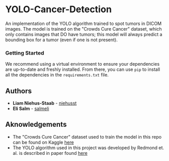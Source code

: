 # YOLO-Cancer-Detection

An implementation of the YOLO algorithm trained to spot tumors in DICOM images. The model is trained on the "Crowds Cure Cancer" dataset, which only contains images that DO have tumors; this model will always predict a bounding box for a tumor (even if one is not present).

### Getting Started
We recommend using a virtual environment to ensure your dependencies are up-to-date and freshly installed. From there, you can use `pip` to install all the dependencies in the `requirements.txt` file.

## Authors
* **Liam Niehus-Staab** - [niehusst](https://github.com/niehusst)
* **Eli Salm** - [salmeli](https://github.com/salmeli)

## Aknowledgements
* The "Crowds Cure Cancer" dataset used to train the model in this repo can be found on Kaggle [here](https://www.kaggle.com/kmader/crowds-cure-cancer-2017)
* The YOLO algorithm used in this project was developed by Redmond et. al. is described in paper found [here](https://arxiv.org/pdf/1506.02640.pdf) 
